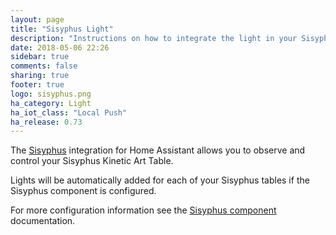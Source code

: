 ```yaml
---
layout: page
title: "Sisyphus Light"
description: "Instructions on how to integrate the light in your Sisyphus Kinetic Art Table into Home Assistant."
date: 2018-05-06 22:26
sidebar: true
comments: false
sharing: true
footer: true
logo: sisyphus.png
ha_category: Light
ha_iot_class: "Local Push"
ha_release: 0.73
---
```


The [Sisyphus](https://sisyphus-industries.com/) integration for Home Assistant allows you to observe and control your Sisyphus Kinetic Art Table.

Lights will be automatically added for each of your Sisyphus tables if the Sisyphus component is configured.

For more configuration information see the [Sisyphus component](/components/sisyphus/) documentation.

